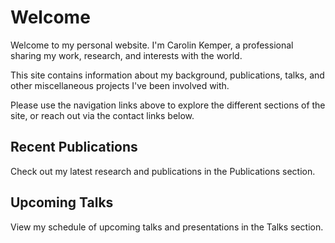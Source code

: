 # Welcome

Welcome to my personal website. I'm Carolin Kemper, a professional sharing my work, research, and interests with the world.

This site contains information about my background, publications, talks, and other miscellaneous projects I've been involved with.

Please use the navigation links above to explore the different sections of the site, or reach out via the contact links below.

## Recent Publications
Check out my latest research and publications in the Publications section.

## Upcoming Talks
View my schedule of upcoming talks and presentations in the Talks section.